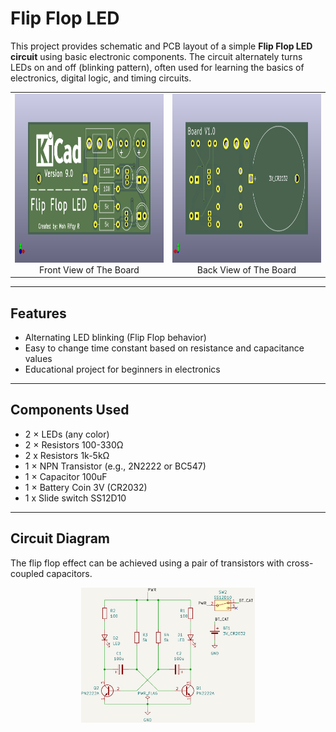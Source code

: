# Flip Flop LED
This project provides schematic and PCB layout of a simple **Flip Flop LED circuit** using basic electronic components. The circuit alternately turns LEDs on and off (blinking pattern), often used for learning the basics of electronics, digital logic, and timing circuits.
<table>
  <tr>
    <td align="center">
      <img src="figure/LED Flip Flop_Front.png" alt="front" height="270"/>
      <br/>Front View of The Board
    </td>
    <td align="center">
      <img src="figure/LED Flip Flop_Back.png" alt="back" height="270"/>
      <br/>Back View of The Board
    </td>
  </tr>
</table>


---

## Features
- Alternating LED blinking (Flip Flop behavior)  
- Easy to change time constant based on resistance and capacitance values  
- Educational project for beginners in electronics  

---

## Components Used
- 2 × LEDs (any color)  
- 2 × Resistors 100-330Ω
- 2 x Resistors 1k-5kΩ
- 1 × NPN Transistor (e.g., 2N2222 or BC547)  
- 1 × Capacitor 100uF
- 1 × Battery Coin 3V (CR2032)
- 1 x Slide switch SS12D10

---

## Circuit Diagram
The flip flop effect can be achieved using a pair of transistors with cross-coupled capacitors.  
<p align="center">
  <img src="figure/schematic.png" alt="schematic" style="width:55%; height:auto;"/>
</p> 
